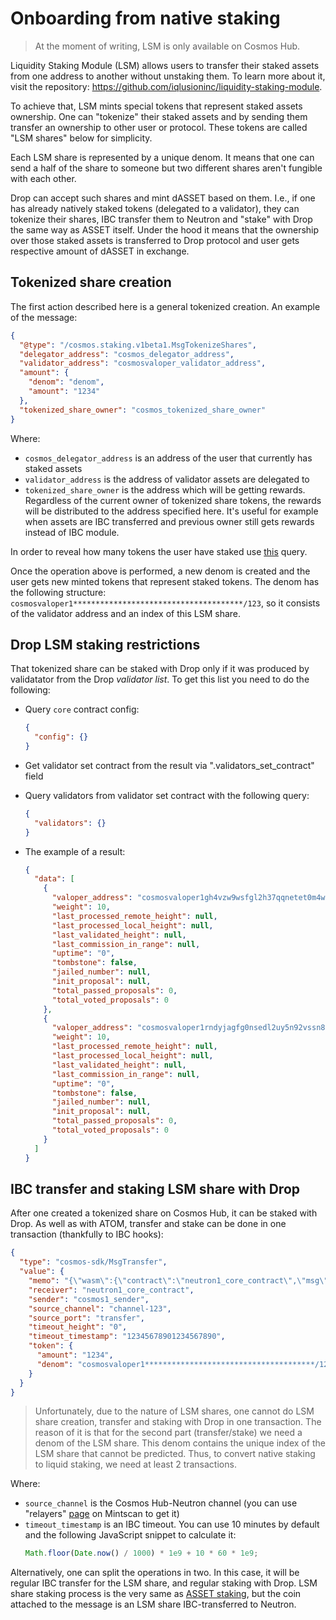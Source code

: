 # Onboarding from native staking

> At the moment of writing, LSM is only available on Cosmos Hub.

Liquidity Staking Module (LSM) allows users to transfer their staked assets from one address to another without unstaking them. 
To learn more about it, visit the repository: https://github.com/iqlusioninc/liquidity-staking-module.

To achieve that, LSM mints special tokens that represent staked assets ownership. 
One can "tokenize" their staked assets and by sending them transfer an ownership to other user or protocol. 
These tokens are called "LSM shares" below for simplicity.

Each LSM share is represented by a unique denom. 
It means that one can send a half of the share to someone but two different shares aren't fungible with each other.

Drop can accept such shares and mint dASSET based on them. 
I.e., if one has already natively staked tokens (delegated to a validator), they can tokenize their shares, IBC transfer them to Neutron and "stake" with Drop the same way as ASSET itself. 
Under the hood it means that the ownership over those staked assets is transferred to Drop protocol and user gets respective amount of dASSET in exchange.

## Tokenized share creation

The first action described here is a general tokenized creation. An example of the message:

```json
{
  "@type": "/cosmos.staking.v1beta1.MsgTokenizeShares",
  "delegator_address": "cosmos_delegator_address",
  "validator_address": "cosmosvaloper_validator_address",
  "amount": {
    "denom": "denom",
    "amount": "1234"
  },
  "tokenized_share_owner": "cosmos_tokenized_share_owner"
}
```

Where:

- `cosmos_delegator_address` is an address of the user that currently has staked assets
- `validator_address` is the address of validator assets are delegated to
- `tokenized_share_owner` is the address which will be getting rewards. 
Regardless of the current owner of tokenized share tokens, the rewards will be distributed to the address specified here. 
It's useful for example when assets are IBC transferred and previous owner still gets rewards instead of IBC module.

In order to reveal how many tokens the user have staked use [this](https://cosmos-lcd.quickapi.com/swagger/#/Query/DelegatorDelegations) query.

Once the operation above is performed, a new denom is created and the user gets new minted tokens that represent staked tokens. 
The denom has the following structure: `cosmosvaloper1**************************************/123`, so it consists of the validator address and an index of this LSM share. 

##  Drop LSM staking restrictions

That tokenized share can be staked with Drop only if it was produced by validatator from the Drop _validator list_. 
To get this list you need to do the following:

- Query `core` contract config:
  ```json
  {
    "config": {}
  }
  ```

- Get validator set contract from the result via ".validators_set_contract" field

- Query validators from validator set contract with the following query:
  ```json
  {
    "validators": {}
  }
  ```
- The example of a result:
  ```json
  {
    "data": [
      {
        "valoper_address": "cosmosvaloper1gh4vzw9wsfgl2h37qqnetet0m4wrzm7v7x3j9x",
        "weight": 10,
        "last_processed_remote_height": null,
        "last_processed_local_height": null,
        "last_validated_height": null,
        "last_commission_in_range": null,
        "uptime": "0",
        "tombstone": false,
        "jailed_number": null,
        "init_proposal": null,
        "total_passed_proposals": 0,
        "total_voted_proposals": 0
      },
      {
        "valoper_address": "cosmosvaloper1rndyjagfg0nsedl2uy5n92vssn8aj5n67t0nfx",
        "weight": 10,
        "last_processed_remote_height": null,
        "last_processed_local_height": null,
        "last_validated_height": null,
        "last_commission_in_range": null,
        "uptime": "0",
        "tombstone": false,
        "jailed_number": null,
        "init_proposal": null,
        "total_passed_proposals": 0,
        "total_voted_proposals": 0
      }
    ]
  }
  ```

## IBC transfer and staking LSM share with Drop

After one created a tokenized share on Cosmos Hub, it can be staked with Drop. 
As well as with ATOM, transfer and stake can be done in one transaction (thankfully to IBC hooks):

```json
{
  "type": "cosmos-sdk/MsgTransfer",
  "value": {
    "memo": "{\"wasm\":{\"contract\":\"neutron1_core_contract\",\"msg\":{\"bond\":{}}}}",
    "receiver": "neutron1_core_contract",
    "sender": "cosmos1_sender",
    "source_channel": "channel-123",
    "source_port": "transfer",
    "timeout_height": "0",
    "timeout_timestamp": "12345678901234567890",
    "token": {
      "amount": "1234",
      "denom": "cosmosvaloper1**************************************/123"
    }
  }
}
```

> Unfortunately, due to the nature of LSM shares, one cannot do LSM share creation, transfer and staking with Drop in one transaction.
> The reason of it is that for the second part (transfer/stake) we need a denom of the LSM share.
> This denom contains the unique index of the LSM share that cannot be predicted.
> Thus, to convert native staking to liquid staking, we need at least 2 transactions.

Where:

- `source_channel` is the Cosmos Hub-Neutron channel (you can use "relayers" [page](https://www.mintscan.io/cosmos/relayers) on Mintscan to get it)
- `timeout_timestamp` is an IBC timeout. You can use 10 minutes by default and the following JavaScript snippet to calculate it:
  ```js
  Math.floor(Date.now() / 1000) * 1e9 + 10 * 60 * 1e9;
  ```

Alternatively, one can split the operations in two.
In this case, it will be regular IBC transfer for the LSM share, and regular staking with Drop.
LSM share staking process is the very same as [ASSET staking](overview#staking), but the coin attached to the message is an LSM share IBC-transferred to Neutron.
